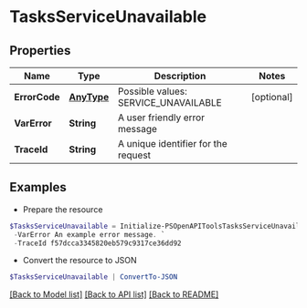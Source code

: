 # TasksServiceUnavailable
## Properties

Name | Type | Description | Notes
------------ | ------------- | ------------- | -------------
**ErrorCode** | [**AnyType**](.md) | Possible values: SERVICE_UNAVAILABLE | [optional] 
**VarError** | **String** | A user friendly error message | 
**TraceId** | **String** | A unique identifier for the request | 

## Examples

- Prepare the resource
```powershell
$TasksServiceUnavailable = Initialize-PSOpenAPIToolsTasksServiceUnavailable  -ErrorCode null `
 -VarError An example error message. `
 -TraceId f57dcca3345820eb579c9317ce36dd92
```

- Convert the resource to JSON
```powershell
$TasksServiceUnavailable | ConvertTo-JSON
```

[[Back to Model list]](../README.md#documentation-for-models) [[Back to API list]](../README.md#documentation-for-api-endpoints) [[Back to README]](../README.md)

